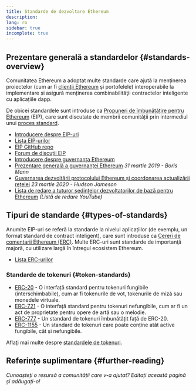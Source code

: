 ```yaml
---
title: Standarde de dezvoltare Ethereum
description:
lang: ro
sidebar: true
incomplete: true
---
```


## Prezentare generală a standardelor {#standards-overview}

Comunitatea Ethereum a adoptat multe standarde care ajută la menținerea proiectelor (cum ar fi [clienții Ethereum](/developers/docs/nodes-and-clients/) și portofelele) interoperabile la implementare și asigură menținerea combinabilităţii contractelor inteligente cu aplicațiile dapp.

De obicei standardele sunt introduse ca [Propuneri de îmbunătățire pentru Ethereum](/eips/) (EIP), care sunt discutate de membrii comunității prin intermediul unui [proces standard](https://eips.ethereum.org/EIPS/eip-1).

- [Introducere despre EIP-uri](/eips/)
- [Lista EIP-urilor](https://eips.ethereum.org/)
- [EIP GitHub repo](https://github.com/ethereum/EIPs)
- [Forum de discuții EIP](https://ethereum-magicians.org/c/eips)
- [Introducere despre guvernanța Ethereum](/governance/)
- [Prezentare generală a guvernanței Ethereum](https://web.archive.org/web/20201107234050/https://blog.bmannconsulting.com/ethereum-governance/) _31 martie 2019 - Boris Mann_
- [Guvernarea dezvoltării protocolului Ethereum și coordonarea actualizării rețelei](https://hudsonjameson.com/2020-03-23-ethereum-protocol-development-governance-and-network-upgrade-coordination/) _23 martie 2020 - Hudson Jameson_
- [Lista de redare a tuturor ședințelor dezvoltatorilor de bază pentru Ethereum](https://www.youtube.com/playlist?list=PLaM7G4Llrb7zfMXCZVEXEABT8OSnd4-7w) _(Listă de redare YouTube)_

## Tipuri de standarde {#types-of-standards}

Anumite EIP-uri se referă la standarde la nivelul aplicațiilor (de exemplu, un format standard de contract inteligent), care sunt introduse ca [Cereri de comentarii Ethereum (ERC)](https://eips.ethereum.org/erc). Multe ERC-uri sunt standarde de importanţă majoră, cu utilizare largă în întregul ecosistem Ethereum.

- [Lista ERC-urilor](https://eips.ethereum.org/erc)

### Standarde de tokenuri {#token-standards}

- [ERC-20](/developers/docs/standards/tokens/erc-20/) - O interfață standard pentru tokenuri fungibile (interschimbabile), cum ar fi tokenurile de vot, tokenurile de miză sau monedele virtuale.
- [ERC-721](/developers/docs/standards/tokens/erc-721/) - O interfață standard pentru tokenuri nefungibile, cum ar fi un act de proprietate pentru opere de artă sau o melodie.
- [ERC-777](/developers/docs/standards/tokens/erc-777/) - Un standard de tokenuri îmbunătățit față de ERC-20.
- [ERC-1155](/developers/docs/standards/tokens/erc-1155/) - Un standard de tokenuri care poate conține atât active fungibile, cât și nefungibile.

Aflaţi mai multe despre [standardele de tokenuri](/developers/docs/standards/tokens/).

## Referințe suplimentare {#further-reading}

_Cunoașteți o resursă a comunității care v-a ajutat? Editați această pagină și adăugați-o!_

